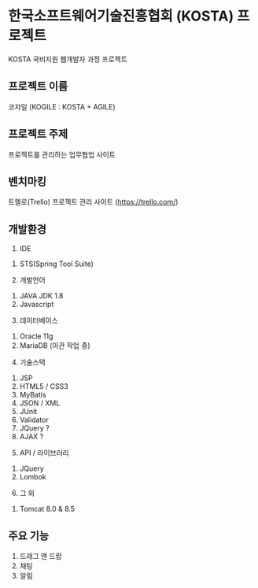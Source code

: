 # 한국소프트웨어기술진흥협회 (KOSTA) 프로젝트
KOSTA 국비지원 웹개발자 과정 프로젝트

## 프로젝트 이름
코자일 (KOGILE : KOSTA + AGILE)

## 프로젝트 주제
프로젝트를 관리하는 업무협업 사이트

## 벤치마킹
트렐로(Trello) 프로젝트 관리 사이트 (https://trello.com/)

## 개발환경
1. IDE
  1) STS(Spring Tool Suite)
2. 개발언어
  1) JAVA JDK 1.8
  2) Javascript
3. 데이터베이스
  1) Oracle 11g
  2) MariaDB (이관 작업 중)
4. 기술스택
  1) JSP
  2) HTML5 / CSS3
  3) MyBatis
  4) JSON / XML
  5) JUnit
  6) Validator
  7) JQuery ?
  8) AJAX ?
5. API / 라이브러리
  1) JQuery
  2) Lombok
6. 그 외
  1) Tomcat 8.0 & 8.5

## 주요 기능
1. 드래그 앤 드랍
2. 채팅
3. 알림
